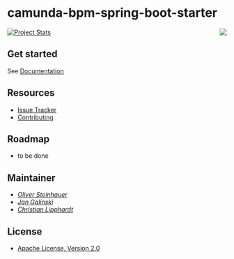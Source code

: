 # camunda-bpm-spring-boot-starter

<a href="https://maven-badges.herokuapp.com/maven-central/org.camunda.bpm.extension/camunda-bpm-spring-boot-starter"><img align="right" src="https://maven-badges.herokuapp.com/maven-central/org.camunda.bpm.extension/camunda-bpm-spring-boot-starter/badge.svg"/></a>

[![Project Stats](https://www.openhub.net/p/camunda-bpm-spring-boot-starter/widgets/project_thin_badge.gif)](https://www.openhub.net/p/camunda-bpm-spring-boot-starter)

## Get started

See [Documentation](https://camunda.github.io/camunda-bpm-spring-boot-starter)


## Resources

* [Issue Tracker](https://github.com/camunda/camunda-bpm-spring-boot-starter/issues)
* [Contributing](https://github.com/camunda/camunda-bpm-spring-boot-starter/blob/master/CONTRIBUTE.md)


## Roadmap

- to be done


## Maintainer

*  _[Oliver Steinhauer](https://github.com/osteinhauer)_
*  _[Jan Galinski](https://github.com/jangalinski)_
*  _[Christian Lipphardt](https://github.com/hawky-4s-)_

## License

* [Apache License, Version 2.0](./LICENSE)

